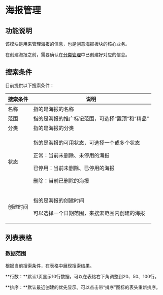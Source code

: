 # 海报管理

## 功能说明

该模块是用来管理海报的信息，也是创意海报板块的核心业务。

在创建海报之前，需要确认在[分类管理](../classification/)中已创建好对应的信息。

## 搜索条件

目前提供以下搜索条件：

| 搜索条件 | 说明                                                                                          |
| ---- | ------------------------------------------------------------------------------------------- |
| 名称   | 指的是海报的名称                                                                                    |
| 范围   | 指的是海报的推广标记范围，可选择“置顶”和“精品”                                                                   |
| 分类   | 指的是海报的分类                                                                                    |
| 状态   | <p>指的是海报的可用状态，可选择一个或多个状态</p><p>正常：当前未删除、未停用的海报</p><p>已停用：当前未删除、已停用的海报</p><p>删除：当前已删除的海报</p> |
| 创建时间 | <p>指的是海报的创建时间</p><p>可以选择一个日期范围，来搜索范围内创建的海报</p>                                              |

## 列表表格

### 数据范围

根据当前搜索条件，在表格中展现搜索结果。

**行数：**默认1页显示10行数据，可以在表格右下角调整到20、50、100行。

**排序：**默认最近创建的优先显示。可以点击带“排序”图标的表头重新排序。
